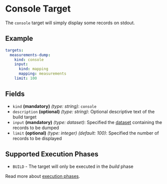 # Console Target

The `console` target will simply display some records on stdout.

## Example
```yaml
targets:
  measurements-dump:
    kind: console
    input:
      kind: mapping
      mapping: measurements
    limit: 100
```

## Fields

* `kind` **(mandatory)** *(type: string)*: `console`
* `description` **(optional)** *(type: string)*:
Optional descriptive text of the build target
* `input` **(mandatory)** *(type: dataset)*:
Specified the [dataset](../dataset/index.md) containing the records to be dumped 
* `limit` **(optional)** *(type: integer)* *(default: 100)*: 
Specified the number of records to be displayed


## Supported Execution Phases
* `BUILD` - The target will only be executed in the *build* phase

Read more about [execution phases](../../lifecycle.md).
